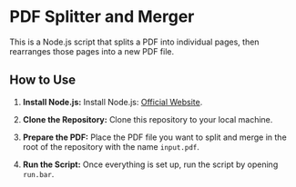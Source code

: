 # PDF Splitter and Merger

This is a Node.js script that splits a PDF into individual pages, then rearranges those pages into a new PDF file.

## How to Use

1. **Install Node.js:**
  Install Node.js: [Official Website](https://nodejs.org/).

2. **Clone the Repository:**
   Clone this repository to your local machine.

3. **Prepare the PDF:**
Place the PDF file you want to split and merge in the root of the repository with the name `input.pdf`.

4. **Run the Script:**
Once everything is set up, run the script by opening `run.bar`.
